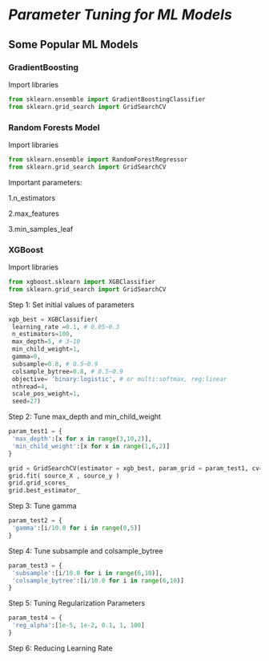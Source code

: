 # **_Parameter Tuning for ML Models_**

## Some Popular ML Models

### GradientBoosting
Import libraries
```python
from sklearn.ensemble import GradientBoostingClassifier
from sklearn.grid_search import GridSearchCV
```

### Random Forests Model
Import libraries
```python
from sklearn.ensemble import RandomForestRegressor
from sklearn.grid_search import GridSearchCV
```
Important parameters:


1.n_estimators

2.max_features

3.min_samples_leaf


### XGBoost
Import libraries
```python
from xgboost.sklearn import XGBClassifier
from sklearn.grid_search import GridSearchCV
```
Step 1: Set initial values of parameters
```python
xgb_best = XGBClassifier(
 learning_rate =0.1, # 0.05~0.3
 n_estimators=100,
 max_depth=5, # 3~10
 min_child_weight=1,
 gamma=0,
 subsample=0.8, # 0.5~0.9
 colsample_bytree=0.8, # 0.5~0.9
 objective= 'binary:logistic', # or multi:softmax, reg:linear
 nthread=4,
 scale_pos_weight=1,
 seed=27)
```
Step 2: Tune max_depth and min_child_weight
```python
param_test1 = {
 'max_depth':[x for x in range(3,10,2)],
 'min_child_weight':[x for x in range(1,6,2)]
}

grid = GridSearchCV(estimator = xgb_best, param_grid = param_test1, cv=5)
grid.fit( source_X , source_y )
grid.grid_scores_
grid.best_estimator_
```
Step 3: Tune gamma
```python
param_test2 = {
 'gamma':[i/10.0 for i in range(0,5)]
}
```
Step 4: Tune subsample and colsample_bytree
```python
param_test3 = {
 'subsample':[i/10.0 for i in range(6,10)],
 'colsample_bytree':[i/10.0 for i in range(6,10)]
}
```
Step 5: Tuning Regularization Parameters
```python
param_test4 = {
 'reg_alpha':[1e-5, 1e-2, 0.1, 1, 100]
}
```
Step 6: Reducing Learning Rate 
